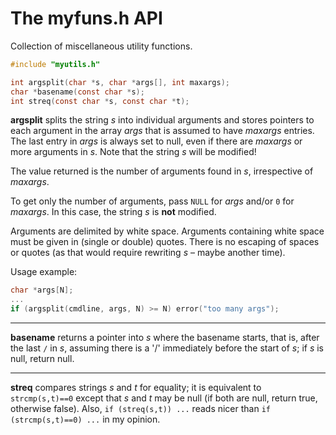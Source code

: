 # The myfuns.h API

Collection of miscellaneous utility functions.

```C
#include "myutils.h"

int argsplit(char *s, char *args[], int maxargs);
char *basename(const char *s);
int streq(const char *s, const char *t);
```

**argsplit** splits the string *s* into individual arguments
and stores pointers to each argument in the array *args* that
is assumed to have *maxargs* entries. The last entry in *args*
is always set to null, even if there are *maxargs* or more
arguments in *s*. Note that the string *s* will be modified!

The value returned is the number of arguments found in *s*,
irrespective of *maxargs*.

To get only the number of arguments, pass `NULL` for *args*
and/or `0` for *maxargs*. In this case, the string *s* is
**not** modified.

Arguments are delimited by white space. Arguments containing
white space must be given in (single or double) quotes.
There is no escaping of spaces or quotes (as that would
require rewriting *s* – maybe another time).

Usage example:

```C
char *args[N];
...
if (argsplit(cmdline, args, N) >= N) error("too many args");
```

---

**basename** returns a pointer into *s* where the basename
starts, that is, after the last `/` in *s*, assuming there
is a '/' immediately before the start of *s*; if *s* is null,
return null.

---

**streq** compares strings *s* and *t* for equality; it is
equivalent to `strcmp(s,t)==0` except that *s* and *t* may
be null (if both are null, return true, otherwise false). Also,
`if (streq(s,t)) ...` reads nicer than `if (strcmp(s,t)==0) ...`
in my opinion.
